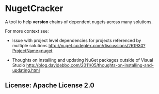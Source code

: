 NugetCracker
============

A tool to help **version** chains of dependent nugets across many solutions.

For more context see: 

* Issue with project level dependencies for projects referenced by multiple solutions
http://nuget.codeplex.com/discussions/261930?ProjectName=nuget

* Thoughts on installing and updating NuGet packages outside of Visual Studio
http://blog.davidebbo.com/2011/05/thoughts-on-installing-and-updating.html

License: Apache License 2.0
---------------------------
